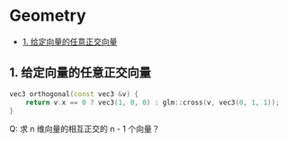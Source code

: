 # Geometry

- [1. 给定向量的任意正交向量](#1-给定向量的任意正交向量)

## 1. 给定向量的任意正交向量

```cpp
vec3 orthogonal(const vec3 &v) {
    return v.x == 0 ? vec3(1, 0, 0) : glm::cross(v, vec3(0, 1, 1));
}
```

Q: 求 n 维向量的相互正交的 n - 1 个向量？
